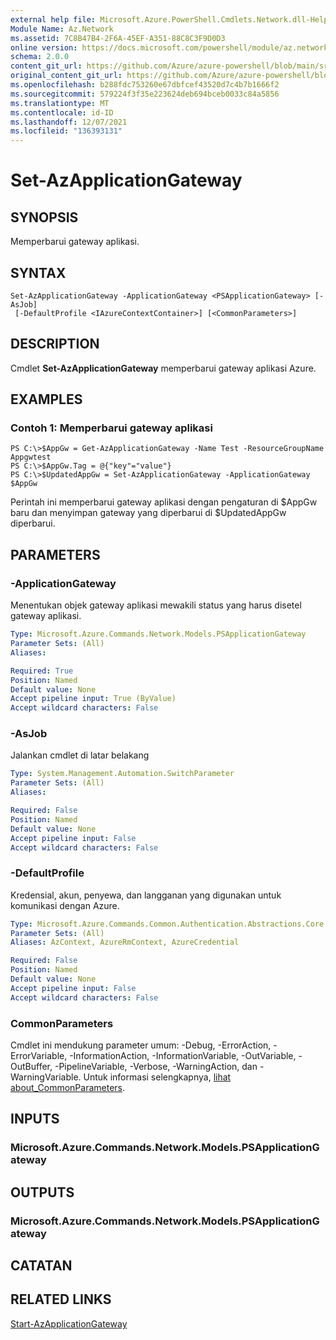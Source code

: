 ```yaml
---
external help file: Microsoft.Azure.PowerShell.Cmdlets.Network.dll-Help.xml
Module Name: Az.Network
ms.assetid: 7C8B47B4-2F6A-45EF-A351-88C8C3F9D0D3
online version: https://docs.microsoft.com/powershell/module/az.network/set-azapplicationgateway
schema: 2.0.0
content_git_url: https://github.com/Azure/azure-powershell/blob/main/src/Network/Network/help/Set-AzApplicationGateway.md
original_content_git_url: https://github.com/Azure/azure-powershell/blob/main/src/Network/Network/help/Set-AzApplicationGateway.md
ms.openlocfilehash: b288fdc753260e67dbfcef43520d7c4b7b1666f2
ms.sourcegitcommit: 579224f3f35e223624deb694bceb0033c84a5856
ms.translationtype: MT
ms.contentlocale: id-ID
ms.lasthandoff: 12/07/2021
ms.locfileid: "136393131"
---
```

# Set-AzApplicationGateway

## SYNOPSIS
Memperbarui gateway aplikasi.

## SYNTAX

```
Set-AzApplicationGateway -ApplicationGateway <PSApplicationGateway> [-AsJob]
 [-DefaultProfile <IAzureContextContainer>] [<CommonParameters>]
```

## DESCRIPTION
Cmdlet **Set-AzApplicationGateway** memperbarui gateway aplikasi Azure.

## EXAMPLES

### Contoh 1: Memperbarui gateway aplikasi
```
PS C:\>$AppGw = Get-AzApplicationGateway -Name Test -ResourceGroupName Appgwtest
PS C:\>$AppGw.Tag = @{"key"="value"}
PS C:\>$UpdatedAppGw = Set-AzApplicationGateway -ApplicationGateway $AppGw
```

Perintah ini memperbarui gateway aplikasi dengan pengaturan di $AppGw baru dan menyimpan gateway yang diperbarui di $UpdatedAppGw diperbarui.

## PARAMETERS

### -ApplicationGateway
Menentukan objek gateway aplikasi mewakili status yang harus disetel gateway aplikasi.

```yaml
Type: Microsoft.Azure.Commands.Network.Models.PSApplicationGateway
Parameter Sets: (All)
Aliases:

Required: True
Position: Named
Default value: None
Accept pipeline input: True (ByValue)
Accept wildcard characters: False
```

### -AsJob
Jalankan cmdlet di latar belakang

```yaml
Type: System.Management.Automation.SwitchParameter
Parameter Sets: (All)
Aliases:

Required: False
Position: Named
Default value: None
Accept pipeline input: False
Accept wildcard characters: False
```

### -DefaultProfile
Kredensial, akun, penyewa, dan langganan yang digunakan untuk komunikasi dengan Azure.

```yaml
Type: Microsoft.Azure.Commands.Common.Authentication.Abstractions.Core.IAzureContextContainer
Parameter Sets: (All)
Aliases: AzContext, AzureRmContext, AzureCredential

Required: False
Position: Named
Default value: None
Accept pipeline input: False
Accept wildcard characters: False
```

### CommonParameters
Cmdlet ini mendukung parameter umum: -Debug, -ErrorAction, -ErrorVariable, -InformationAction, -InformationVariable, -OutVariable, -OutBuffer, -PipelineVariable, -Verbose, -WarningAction, dan -WarningVariable. Untuk informasi selengkapnya, [lihat about_CommonParameters](http://go.microsoft.com/fwlink/?LinkID=113216).

## INPUTS

### Microsoft.Azure.Commands.Network.Models.PSApplicationGateway

## OUTPUTS

### Microsoft.Azure.Commands.Network.Models.PSApplicationGateway

## CATATAN

## RELATED LINKS

[Start-AzApplicationGateway](./Start-AzApplicationGateway.md)


